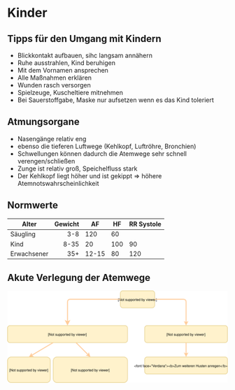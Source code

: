 # Kinder

## Tipps für den Umgang mit Kindern
+ Blickkontakt aufbauen, sihc langsam annähern
+ Ruhe ausstrahlen, Kind beruhigen
+ Mit dem Vornamen ansprechen
+ Alle Maßnahmen erklären
+ Wunden rasch versorgen
+ Spielzeuge, Kuscheltiere mitnehmen
+ Bei Sauerstoffgabe, Maske nur aufsetzen wenn es das Kind toleriert

## Atmungsorgane
+ Nasengänge relativ eng
+ ebenso die tieferen Luftwege (Kehlkopf, Luftröhre, Bronchien)
+ Schwellungen können dadurch die Atemwege sehr schnell verengen/schließen
+ Zunge ist relativ groß, Speichelfluss stark
+ Der Kehlkopf liegt höher und ist gekippt => höhere Atemnotswahrscheinlichkeit

## Normwerte

| Alter | Gewicht | AF | HF | RR Systole |
| --- | --: | --- | --- | --- |
| Säugling | 3-8 | 120 | 60 |
| Kind | 8-35 | 20 | 100 | 90 |
| Erwachsener | 35+ | 12-15 | 80 | 120 |

## Akute Verlegung der Atemwege

![Akute Verlegung der Atemwege](https://raw.githubusercontent.com/geraldbaeck/RS_WRK/master/charts/Kinder_VerlegungAtemwege.svg)
